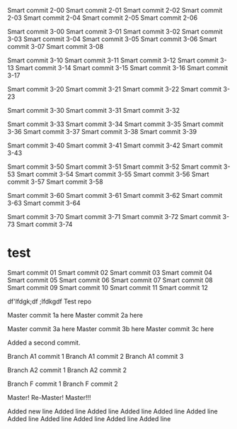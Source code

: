 Smart commit 2-00
Smart commit 2-01
Smart commit 2-02
Smart commit 2-03
Smart commit 2-04
Smart commit 2-05
Smart commit 2-06

Smart commit 3-00
Smart commit 3-01
Smart commit 3-02
Smart commit 3-03
Smart commit 3-04
Smart commit 3-05
Smart commit 3-06
Smart commit 3-07
Smart commit 3-08

Smart commit 3-10
Smart commit 3-11
Smart commit 3-12
Smart commit 3-13
Smart commit 3-14
Smart commit 3-15
Smart commit 3-16
Smart commit 3-17

Smart commit 3-20
Smart commit 3-21
Smart commit 3-22
Smart commit 3-23

Smart commit 3-30
Smart commit 3-31
Smart commit 3-32

Smart commit 3-33
Smart commit 3-34
Smart commit 3-35
Smart commit 3-36
Smart commit 3-37
Smart commit 3-38
Smart commit 3-39

Smart commit 3-40
Smart commit 3-41
Smart commit 3-42
Smart commit 3-43

Smart commit 3-50
Smart commit 3-51
Smart commit 3-52
Smart commit 3-53
Smart commit 3-54
Smart commit 3-55
Smart commit 3-56
Smart commit 3-57
Smart commit 3-58

Smart commit 3-60
Smart commit 3-61
Smart commit 3-62
Smart commit 3-63
Smart commit 3-64

Smart commit 3-70
Smart commit 3-71
Smart commit 3-72
Smart commit 3-73
Smart commit 3-74


# test

Smart commit 01
Smart commit 02
Smart commit 03
Smart commit 04
Smart commit 05
Smart commit 06
Smart commit 07
Smart commit 08
Smart commit 09
Smart commit 10
Smart commit 11
Smart commit 12


df'lfdgk;df
;lfdkgdf
Test repo

Master commit 1a here
Master commit 2a here

Master commit 3a here
Master commit 3b here
Master commit 3c here

Added a second commit.

Branch A1 commit 1
Branch A1 commit 2
Branch A1 commit 3

Branch A2 commit 1
Branch A2 commit 2

Branch F commit 1
Branch F commit 2

Master!
Re-Master!
Master!!!

Added new line
Added line 
Added line 
Added line 
Added line 
Added line 
Added line 
Added line 
Added line 
Added line 
Added line 
